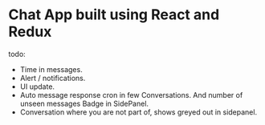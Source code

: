 # Chat App built using React and Redux
todo:
- Time in messages.
- Alert / notifications.
- UI update.
- Auto message response cron in few Conversations. And number of unseen messages Badge in SidePanel.
- Conversation where you are not part of, shows greyed out in sidepanel.